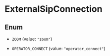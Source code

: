 

# ExternalSipConnection

## Enum


* `ZOOM` (value: `"zoom"`)

* `OPERATOR_CONNECT` (value: `"operator_connect"`)



